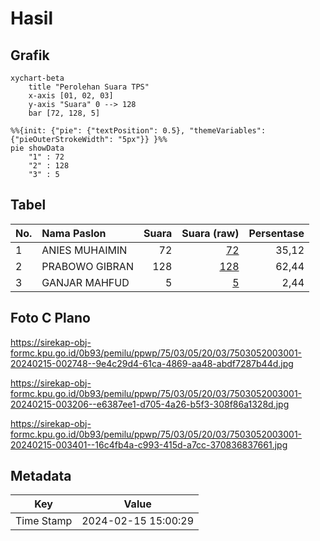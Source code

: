 # Hasil

## Grafik

```mermaid
xychart-beta
    title "Perolehan Suara TPS"
    x-axis [01, 02, 03]
    y-axis "Suara" 0 --> 128
    bar [72, 128, 5]
```

```mermaid
%%{init: {"pie": {"textPosition": 0.5}, "themeVariables": {"pieOuterStrokeWidth": "5px"}} }%%
pie showData
    "1" : 72
    "2" : 128
    "3" : 5
```

## Tabel

| No. | Nama Paslon    | Suara | Suara (raw) | Persentase |
|:--- |:-------------- | -----:| -----------:| ----------:|
| 1   | ANIES MUHAIMIN | 72    | [72][p-1]   | 35,12      |
| 2   | PRABOWO GIBRAN | 128   | [128][p-2]  | 62,44      |
| 3   | GANJAR MAHFUD  | 5     | [5][p-3]    | 2,44       |


[p-1]: https://github.com/gigit-pemilu/pemilu-2024-75-gorontalo/blob/main/pilpres/hitung-suara/sub/75-gorontalo/sub/03-bone-bolango/sub/05-bulango-utara/sub/2003-tupa/sub/001-tps/sub/paslon-1.txt
[p-2]: https://github.com/gigit-pemilu/pemilu-2024-75-gorontalo/blob/main/pilpres/hitung-suara/sub/75-gorontalo/sub/03-bone-bolango/sub/05-bulango-utara/sub/2003-tupa/sub/001-tps/sub/paslon-2.txt
[p-3]: https://github.com/gigit-pemilu/pemilu-2024-75-gorontalo/blob/main/pilpres/hitung-suara/sub/75-gorontalo/sub/03-bone-bolango/sub/05-bulango-utara/sub/2003-tupa/sub/001-tps/sub/paslon-3.txt

## Foto C Plano

https://sirekap-obj-formc.kpu.go.id/0b93/pemilu/ppwp/75/03/05/20/03/7503052003001-20240215-002748--9e4c29d4-61ca-4869-aa48-abdf7287b44d.jpg

https://sirekap-obj-formc.kpu.go.id/0b93/pemilu/ppwp/75/03/05/20/03/7503052003001-20240215-003206--e6387ee1-d705-4a26-b5f3-308f86a1328d.jpg

https://sirekap-obj-formc.kpu.go.id/0b93/pemilu/ppwp/75/03/05/20/03/7503052003001-20240215-003401--16c4fb4a-c993-415d-a7cc-370836837661.jpg


## Metadata

| Key        | Value               |
| ---------- | ------------------- |
| Time Stamp | 2024-02-15 15:00:29 |



